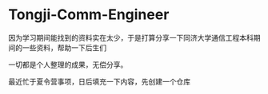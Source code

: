 # Tongji-Comm-Engineer

因为学习期间能找到的资料实在太少，于是打算分享一下同济大学通信工程本科期间的一些资料，帮助一下后生们

一切都是个人整理的成果，无偿分享。

最近忙于夏令营事项，日后填充一下内容，先创建一个仓库
